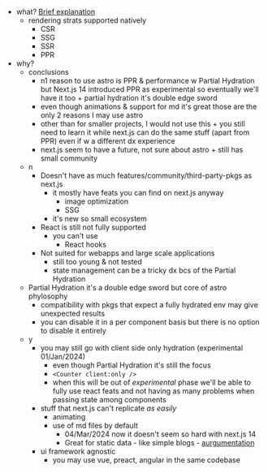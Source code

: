 - what? [Brief explanation](https://youtu.be/rRxuVOutmFQ)
	- rendering strats supported natively
		- CSR
		- SSG
		- SSR
		- PPR
- why? 
	- conclusions
		- n1 reason to use astro is PPR & performance w Partial Hydration but Next.js 14 introduced PPR as experimental so eventually we'll have it too + partial hydration it's double edge sword 
		- even though animations & support for md it's great those are the only 2 reasons I may use astro
		- other than for smaller projects, I would not use this + you still need to learn it while next.js can do the same stuff (apart from PPR) even if w a different dx experience
		- next.js seem to have a future, not sure about astro + still has small community
	- n
		- Doesn't have as much features/community/third-party-pkgs as next.js
			- it mostly have feats you can find on next.js anyway
				- image optimization
				- SSG
			- it's new so small ecosystem
		- React is still not fully supported
			- you can't use 
				- React hooks
		- Not suited for webapps and large scale applications
			- still too young & not tested
			- state management can be a tricky dx bcs of the Partial Hydration
	- Partial Hydration it's a double edge sword but core of astro phylosophy
		- compatibility with pkgs that expect a fully hydrated env may give unexpected results
		- you can disable it in a per component basis but there is no option to disable it entirely
	- y
		- you may still go with client side only hydration (experimental 01/Jan/2024)
			- even though Partial Hydration it's still the focus
			- `<Counter client:only />`
			- when this will be out of *experimental* phase we'll be able to fully use react feats and not having as many problems when passing state among components
		- stuff that next.js can't replicate *as easily*
			- animating
			- use of md files by default
				- 04/Mar/2024 now it doesn't seem so hard with next.js 14
				- Great for static data - like simple blogs - [aurgumentation](https://youtu.be/BoeZqPaYw9s?t=23)
		- ui framework agnostic
			- you may use vue, preact, angular in the same codebase

